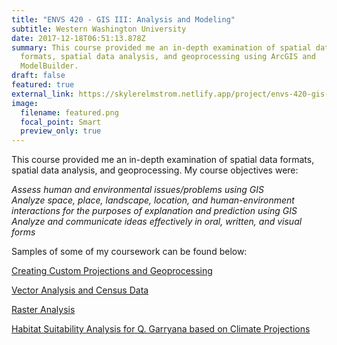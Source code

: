 ```yaml
---
title: "ENVS 420 - GIS III: Analysis and Modeling"
subtitle: Western Washington University
date: 2017-12-18T06:51:13.878Z
summary: This course provided me an in-depth examination of spatial data
  formats, spatial data analysis, and geoprocessing using ArcGIS and
  ModelBuilder.
draft: false
featured: true
external_link: https://skylerelmstrom.netlify.app/project/envs-420-gis-iii-analysis-and-modeling/
image:
  filename: featured.png
  focal_point: Smart
  preview_only: true
---
```

This course provided me an in-depth examination of spatial data formats, spatial data analysis, and geoprocessing. My course objectives were:

*Assess human and environmental issues/problems using GIS*\
*Analyze space, place, landscape, location, and human-environment interactions for the purposes of explanation and prediction using GIS*\
*Analyze and communicate ideas effectively in oral, written, and visual forms*

Samples of some of my coursework can be found below:

[Creating Custom Projections and Geoprocessing](https://skylerelmstrom.netlify.app/post/custom-projections-and-geogrocessing/)

[Vector Analysis and Census Data](https://skylerelmstrom.netlify.app/post/vector-analysis-and-census-data/)

[Raster Analysis](https://skylerelmstrom.netlify.app/post/raster-analysis/)

[Habitat Suitability Analysis for Q. Garryana based on Climate Projections](https://skylerelmstrom.netlify.app/post/habitat-suitability-analysis-for-q-garryana-based-on-climate-projections/)